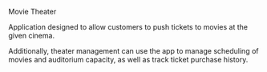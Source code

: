 Movie Theater

Application designed to allow customers to push tickets to movies at the given cinema.

Additionally, theater management can use the app to manage scheduling of movies and auditorium capacity, as well as track ticket purchase history.
